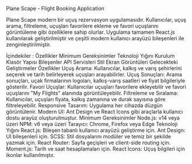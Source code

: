 Plane Scape - Flight Booking Application

Plane Scape modern bir uçuş rezervasyon uygulamasıdır. Kullanıcılar, uçuş arama, filtreleme, uçuşları favorilere ekleme ve favori uçuşlarını görüntüleme gibi özelliklere sahip olurlar. Uygulama tamamen React.js kullanılarak geliştirilmiştir ve çeşitli modern kullanıcı arayüzü bileşenleri ile zenginleştirilmiştir.

İçindekiler : 
Özellikler
Minimum Gereksinimler
Teknoloji Yığını
Kurulum
Klasör Yapısı
Bileşenler
API Servisleri
Stil
Ekran Görüntüleri
Gelecekteki Geliştirmeler
Özellikler
Uçuş Arama: Kullanıcılar, kalkış ve varış şehirlerini seçerek ve tarih belirleyerek uçuşları arayabilirler.
Uçuş Sonuçları: Arama sonuçları, uçak firmalarının logoları, kalkış-varış saatleri ve fiyat bilgileriyle gösterilir.
Favori Uçuşlar: Kullanıcılar uçuşları favorilere ekleyebilir ve favori uçuşlarını "My Flights" alanında görüntüleyebilir.
Filtreleme ve Sıralama: Kullanıcılar, uçuşları fiyata, kalkış zamanına ve durak sayısına göre filtreleyebilir.
Responsive Tasarım: Uygulama her cihazda düzgün görüntülenir.
Modern UI: Ant Design ve React Icons gibi araçlarla kullanıcı dostu arayüz oluşturulmuştur.
Minimum Gereksinimler
Node.js: v14 veya üzeri
NPM: v6 veya üzeri
Tarayıcı: Chrome, Firefox veya Edge
Teknoloji Yığını
React.js: Bileşen tabanlı kullanıcı arayüzü geliştirme için.
Ant Design: UI bileşenleri için.
SCSS: Stil dosyalarını modüler ve temiz bir şekilde yazmak için.
React Router: Sayfa geçişleri ve client-side routing için.
Moment.js: Tarih ve saat hesaplamaları için.
React Icons: Uçuş bilgileri için ikonlar kullanılmıştır.



